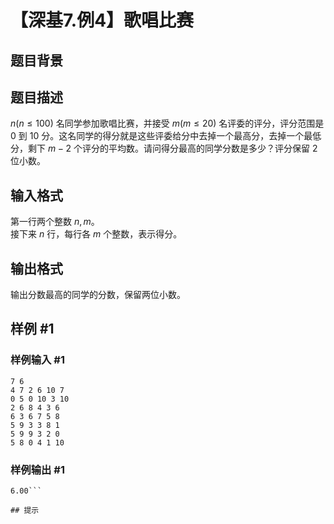 # 【深基7.例4】歌唱比赛

## 题目背景



## 题目描述

$n(n\le 100)$ 名同学参加歌唱比赛，并接受 $m(m\le 20)$ 名评委的评分，评分范围是 $0$ 到 $10$ 分。这名同学的得分就是这些评委给分中去掉一个最高分，去掉一个最低分，剩下 $m-2$ 个评分的平均数。请问得分最高的同学分数是多少？评分保留 $2$ 位小数。

## 输入格式

第一行两个整数 $n,m$。   
接下来 $n$ 行，每行各 $m$ 个整数，表示得分。

## 输出格式

输出分数最高的同学的分数，保留两位小数。

## 样例 #1

### 样例输入 #1
```
7 6
4 7 2 6 10 7
0 5 0 10 3 10
2 6 8 4 3 6
6 3 6 7 5 8
5 9 3 3 8 1
5 9 9 3 2 0
5 8 0 4 1 10
```

### 样例输出 #1

```
6.00```

## 提示


